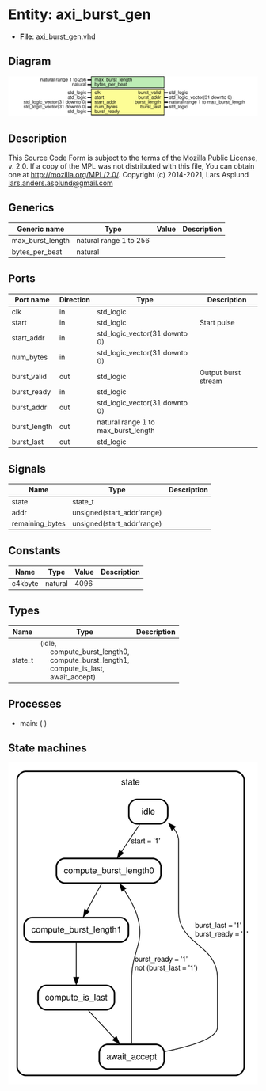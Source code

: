 # Entity: axi_burst_gen

- **File**: axi_burst_gen.vhd
## Diagram

![Diagram](axi_burst_gen.svg "Diagram")
## Description

This Source Code Form is subject to the terms of the Mozilla Public
License, v. 2.0. If a copy of the MPL was not distributed with this file,
You can obtain one at http://mozilla.org/MPL/2.0/.
Copyright (c) 2014-2021, Lars Asplund lars.anders.asplund@gmail.com
## Generics

| Generic name     | Type                   | Value | Description |
| ---------------- | ---------------------- | ----- | ----------- |
| max_burst_length | natural range 1 to 256 |       |             |
| bytes_per_beat   | natural                |       |             |
## Ports

| Port name    | Direction | Type                                | Description         |
| ------------ | --------- | ----------------------------------- | ------------------- |
| clk          | in        | std_logic                           |                     |
| start        | in        | std_logic                           | Start pulse         |
| start_addr   | in        | std_logic_vector(31 downto 0)       |                     |
| num_bytes    | in        | std_logic_vector(31 downto 0)       |                     |
| burst_valid  | out       | std_logic                           | Output burst stream |
| burst_ready  | in        | std_logic                           |                     |
| burst_addr   | out       | std_logic_vector(31 downto 0)       |                     |
| burst_length | out       | natural range 1 to max_burst_length |                     |
| burst_last   | out       | std_logic                           |                     |
## Signals

| Name             | Type                       | Description |
| ---------------- | -------------------------- | ----------- |
| state            | state_t                    |             |
| addr             | unsigned(start_addr'range) |             |
|  remaining_bytes | unsigned(start_addr'range) |             |
## Constants

| Name    | Type    | Value | Description |
| ------- | ------- | ----- | ----------- |
| c4kbyte | natural |  4096 |             |
## Types

| Name    | Type                                                                                                                                                                                                                                 | Description |
| ------- | ------------------------------------------------------------------------------------------------------------------------------------------------------------------------------------------------------------------------------------ | ----------- |
| state_t | (idle,<br><span style="padding-left:20px"> compute_burst_length0,<br><span style="padding-left:20px"> compute_burst_length1,<br><span style="padding-left:20px"> compute_is_last,<br><span style="padding-left:20px"> await_accept)  |             |
## Processes
- main: (  )
## State machines

![Diagram_state_machine_0]( stm_axi_burst_gen_00.svg "Diagram")